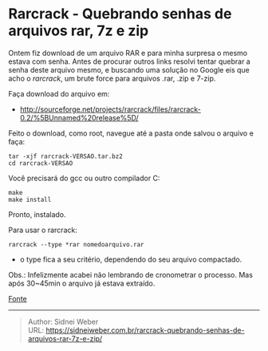 # Rarcrack - Quebrando senhas de arquivos rar, 7z e zip


Ontem fiz download de um arquivo RAR e para minha surpresa o mesmo estava com senha. Antes de procurar outros links resolvi tentar quebrar a senha deste arquivo mesmo, e buscando uma solução no Google eis que acho o _rarcrack_, um brute force para arquivos .rar, .zip e 7-zip.

Faça download do arquivo em:

  * <http://sourceforge.net/projects/rarcrack/files/rarcrack-0.2/%5BUnnamed%20release%5D/>

Feito o download, como root, navegue até a pasta onde salvou o arquivo e faça:

```shell
tar -xjf rarcrack-VERSAO.tar.bz2  
cd rarcrack-VERSAO
```

Você precisará do gcc ou outro compilador C:

```shell
make  
make install
```

Pronto, instalado.

Para usar o rarcrack:

```shell
rarcrack --type *rar nomedoarquivo.rar
```

* o type fica a seu critério, dependendo do seu arquivo compactado.

Obs.: Infelizmente acabei não lembrando de cronometrar o processo. Mas após 30~45min o arquivo já estava extraído.

[Fonte](http://www.vivaolinux.com.br/dica/Rarcrack-Quebrando-senhas-de-arquivos-rar-7z-e-zip)


---

> Author: Sidnei Weber  
> URL: https://sidneiweber.com.br/rarcrack-quebrando-senhas-de-arquivos-rar-7z-e-zip/  


